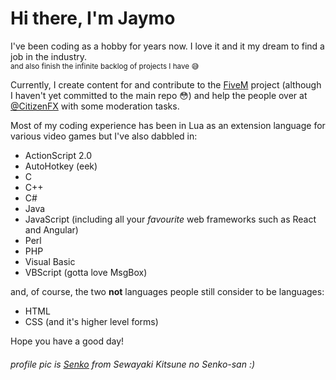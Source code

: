 # Hi there, I'm Jaymo
I've been coding as a hobby for years now. I love it and it my dream to find a job in the industry.<br><sub>and also finish the infinite backlog of projects I have 😅</sub>

Currently, I create content for and contribute to the [FiveM](https://fivem.net/) project (although I haven't yet committed to the main repo 😳) and help the people over at [@CitizenFX](https://github.com/citizenfx) with some moderation tasks.

Most of my coding experience has been in Lua as an extension language for various video games but I've also dabbled in:
- ActionScript 2.0
- AutoHotkey (eek)
- C
- C++
- C#
- Java
- JavaScript (including all your *favourite* web frameworks such as React and Angular)
- Perl
- PHP
- Visual Basic
- VBScript (gotta love MsgBox)

and, of course, the two **not** languages people still consider to be languages:
- HTML
- CSS (and it's higher level forms)

Hope you have a good day!

###### profile pic is [<ins>Senko</ins>](https://i.ibb.co/1KRgR6m/t-pose-senko.png) from Sewayaki Kitsune no Senko-san :)
<!--
**jaymo1011/jaymo1011** is a ✨ _special_ ✨ repository because its `README.md` (this file) appears on your GitHub profile.
-->
